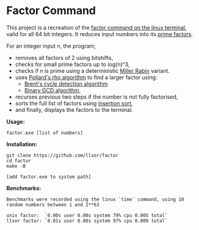 # Factor Command
This project is a recreation of the [factor command on the linux terminal](https://en.wikipedia.org/wiki/Factor_(Unix)), valid for all 64 bit integers. It reduces input numbers into its [prime factors](https://en.wikipedia.org/wiki/Integer_factorization#Prime_decomposition).

For an integer input n, the program;
- removes all factors of 2 using bitshifts,
- checks for small prime factors up to log(n)^3,
- checks if n is prime using a deterministic [Miller Rabin](https://en.wikipedia.org/wiki/Miller%E2%80%93Rabin_primality_test) variant.
- uses [Pollard's rho algorithm](https://en.wikipedia.org/wiki/Pollard%27s_rho_algorithm) to find a larger factor using:
    - [Brent's cycle detection algorithm](https://en.wikipedia.org/wiki/Cycle_detection#Brent.27s_algorithm)
    - [Binary GCD algorithm](https://en.wikipedia.org/wiki/Binary_GCD_algorithm),
- recurses previous two steps if the number is not fully factorised,
- sorts the full list of factors using [insertion sort](https://en.wikipedia.org/wiki/Insertion_sort),
- and finally, displays the factors to the terminal.

**Usage:**
```
factor.exe [list of numbers]
```

**Installation:**
```
git clone https://github.com/llxor/factor
cd factor
make -B

[add factor.exe to system path]
```

**Benchmarks:**
```
Benchmarks were recorded using the linux `time` command, using 10 random numbers between 1 and 2**63

unix factor:  `0.00s user 0.00s system 79% cpu 0.005 total`
llxor factor: `0.01s user 0.00s system 97% cpu 0.009 total`
```
